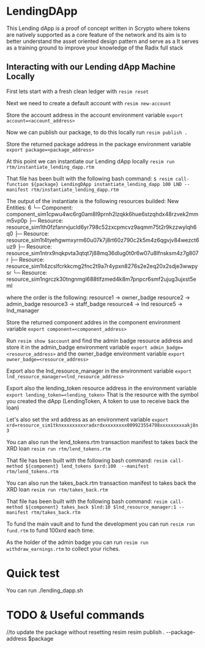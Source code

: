 # LendingDApp
This Lending dApp is a proof of concept written in Scrypto where tokens are natively supported as a core feature of the network and its aim is to better understand the asset oriented design pattern and serve as a It serves as a training ground to improve your knowledge of the Radix full stack



## Interacting with our Lending dApp Machine Locally
First lets start with a fresh clean ledger with `resim reset`

Next we need to create a default account with `resim new-account`

Store the account address in the account environment variable
`export account=<account_address>`

Now we can publish our package, to do this locally run `resim publish .`

Store the returned package address in the package environment variable `export package=<package_address>`

At this point we can instantiate our Lending dApp locally `resim run rtm/instantiate_lending_dapp.rtm`

That file has been built with the following bash command:
`$ resim call-function ${package} LendingDApp instantiate_lending_dapp 100 LND --manifest rtm/instantiate_lending_dapp.rtm`

The output of the instantiate is the following resources builded:
New Entities: 6
└─ Component: component_sim1cpwu4wc6rg0am8l9prnh2lzqkk6hue6stzqhdx48rzvek2mmm5vp0p
├─ Resource: resource_sim1th0fzfanrvjucld6yr798c52zxcpmcvz9aqmm75t2r9kzzwylqh6q0
├─ Resource: resource_sim1t4tyehgwmxyrm60u07k7j8rt60z790c2k5m4z6qgvjv84wezct6uz9
├─ Resource: resource_sim1ntrx9nqkpvta3qtqt7j88mq36dlug0t0r6w07u8lfnsksm4z7g807r
├─ Resource: resource_sim1t4zcslfcrkkcmg2fnc2t9a7r4ypxn8276s2e2eq20x2sdje3wwpysr
└─ Resource: resource_sim1ngrczk30tngnmgl688tlfzmed4k8m7pnpcr6smf2ujug3ujxst5eml

where the order is the following:
resource1 -> owner_badge
resource2 -> admin_badge
resource3 -> staff_badge
resource4 -> lnd
resource5 -> lnd_manager

Store the returned component addres in the component environment variable `export component=<component_address>`

Run `resim show $account` and find the admin badge resource address and store it in the admin_badge environment variable `export admin_badge=<resource_address>` and the owner_badge environment variable `export owner_badge=<resource_address>`

Export also the lnd_resource_manager in the environment variable `export lnd_resource_manager=<lnd_resource_address>`

Export also the lending_token resource address in the environment variable `export lending_token=<lending_token>`
That is the resource with the symbol you created the dApp (LendingToken, A token to use to receive back the loan)


Let's also set the xrd address as an environment variable `export xrd=resource_sim1tknxxxxxxxxxradxrdxxxxxxxxx009923554798xxxxxxxxxakj8n3`

You can also run the lend_tokens.rtm transaction manifest to takes back the XRD loan `resim run rtm/lend_tokens.rtm`

That file has been built with the following bash command:
`resim call-method ${component} lend_tokens $xrd:100  --manifest rtm/lend_tokens.rtm`


You can also run the takes_back.rtm transaction manifest to takes back the XRD loan `resim run rtm/takes_back.rtm`

That file has been built with the following bash command:
`resim call-method ${component} takes_back $lnd:10 $lnd_resource_manager:1 --manifest rtm/takes_back.rtm`


To fund the main vault and to fund the development you can run `resim run fund.rtm` to fund 100xrd each time.

As the holder of the admin badge you can run `resim run withdraw_earnings.rtm` to collect your riches.

# Quick test

You can run ./lending_dapp.sh


# TODO & Useful commands

//to update the package without resetting resim 
resim publish . --package-address $package